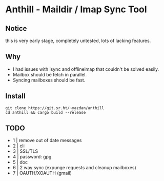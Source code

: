 # Anthill - Maildir / Imap Sync Tool

## Notice

this is very early stage, completely untested, lots of lacking features.

## Why

- I had issues with isync and offlineimap that couldn't be solved easily.
- Mailbox should be fetch in parallel.
- Syncing mailboxes should be fast.

## Install

```
git clone https://git.sr.ht/~yazdan/anthill
cd anthill && cargo build --release
```

## TODO

- 1 | remove out of date messages
- 2 | cli
- 3 | SSL/TLS
- 4 | password: gpg
- 5 | doc
- 6 | 2 way sync (expunge requests and cleanup mailboxes)
- 7 | OAUTH/XOAUTH (gmail)
